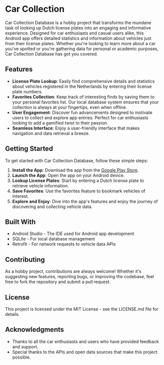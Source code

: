 Car Collection
=======================

Car Collection Database is a hobby project that transforms the mundane task of looking up Dutch license plates into an engaging and informative experience. Designed for car enthusiasts and casual users alike, this Android app offers detailed statistics and information about vehicles just from their license plates. Whether you're looking to learn more about a car you've spotted or you're gathering data for personal or academic purposes, Car Collection Database has got you covered.

Features
--------

*   **License Plate Lookup**: Easily find comprehensive details and statistics about vehicles registered in the Netherlands by entering their license plate numbers.
*   **Favorites Collection**: Keep track of interesting finds by saving them to your personal favorites list. Our local database system ensures that your collection is always at your fingertips, even when offline.
*   **User Engagement**: Discover fun advancements designed to motivate users to collect and explore app entries. Perfect for car enthusiasts looking to add a gamified twist to their passion.
*   **Seamless Interface**: Enjoy a user-friendly interface that makes navigation and data retrieval a breeze.

Getting Started
---------------

To get started with Car Collection Database, follow these simple steps:

1.  **Install the App**: Download the app from the [Google Play Store](https://play.google.com/store/apps/details?id=com.laurens.carcollectiondatabase).
2.  **Launch the App**: Open the app on your Android device.
3.  **Lookup License Plates**: Start by entering a Dutch license plate to retrieve vehicle information.
4.  **Save Favorites**: Use the favorites feature to bookmark vehicles of interest.
5.  **Explore and Enjoy**: Dive into the app's features and enjoy the journey of discovering and collecting vehicle data.

Built With
----------

*   Android Studio - The IDE used for Android app development
*   SQLite - For local database management
*   Retrofit - For network requests to vehicle data APIs

Contributing
------------

As a hobby project, contributions are always welcome! Whether it's suggesting new features, reporting bugs, or improving the codebase, feel free to fork the repository and submit a pull request.

License
-------

This project is licensed under the MIT License - see the LICENSE.md file for details.

Acknowledgments
---------------

*   Thanks to all the car enthusiasts and users who have provided feedback and support.
*   Special thanks to the APIs and open data sources that make this project possible.
